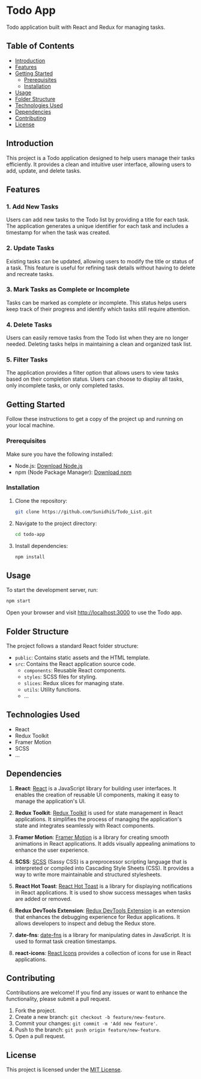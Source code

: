 # Todo App

Todo application built with React and Redux for managing tasks.

## Table of Contents

- [Introduction](#introduction)
- [Features](#features)
- [Getting Started](#getting-started)
  - [Prerequisites](#prerequisites)
  - [Installation](#installation)
- [Usage](#usage)
- [Folder Structure](#folder-structure)
- [Technologies Used](#technologies-used)
- [Dependencies](#dependencies)
- [Contributing](#contributing)
- [License](#license)

## Introduction

This project is a Todo application designed to help users manage their tasks efficiently. It provides a clean and intuitive user interface, allowing users to add, update, and delete tasks.

## Features

### 1. Add New Tasks

Users can add new tasks to the Todo list by providing a title for each task. The application generates a unique identifier for each task and includes a timestamp for when the task was created.

### 2. Update Tasks

Existing tasks can be updated, allowing users to modify the title or status of a task. This feature is useful for refining task details without having to delete and recreate tasks.

### 3. Mark Tasks as Complete or Incomplete

Tasks can be marked as complete or incomplete. This status helps users keep track of their progress and identify which tasks still require attention.

### 4. Delete Tasks

Users can easily remove tasks from the Todo list when they are no longer needed. Deleting tasks helps in maintaining a clean and organized task list.

### 5. Filter Tasks

The application provides a filter option that allows users to view tasks based on their completion status. Users can choose to display all tasks, only incomplete tasks, or only completed tasks.

## Getting Started

Follow these instructions to get a copy of the project up and running on your local machine.

### Prerequisites

Make sure you have the following installed:

- Node.js: [Download Node.js](https://nodejs.org/)
- npm (Node Package Manager): [Download npm](https://www.npmjs.com/get-npm)

### Installation

1. Clone the repository:

   ```bash
   git clone https://github.com/SunidhiS/Todo_List.git
   ```

2. Navigate to the project directory:

   ```bash
   cd todo-app
   ```

3. Install dependencies:

   ```bash
   npm install
   ```

## Usage

To start the development server, run:

```bash
npm start
```

Open your browser and visit [http://localhost:3000](http://localhost:3000) to use the Todo app.

## Folder Structure

The project follows a standard React folder structure:

- `public`: Contains static assets and the HTML template.
- `src`: Contains the React application source code.
  - `components`: Reusable React components.
  - `styles`: SCSS files for styling.
  - `slices`: Redux slices for managing state.
  - `utils`: Utility functions.
  - ...

## Technologies Used

- React
- Redux Toolkit
- Framer Motion
- SCSS
- ...

## Dependencies

1. **React**: [React](https://reactjs.org/) is a JavaScript library for building user interfaces. It enables the creation of reusable UI components, making it easy to manage the application's UI.

2. **Redux Toolkit**: [Redux Toolkit](https://redux-toolkit.js.org/) is used for state management in React applications. It simplifies the process of managing the application's state and integrates seamlessly with React components.

3. **Framer Motion**: [Framer Motion](https://www.framer.com/motion/) is a library for creating smooth animations in React applications. It adds visually appealing animations to enhance the user experience.

4. **SCSS**: [SCSS](https://sass-lang.com/documentation/syntax) (Sassy CSS) is a preprocessor scripting language that is interpreted or compiled into Cascading Style Sheets (CSS). It provides a way to write more maintainable and structured stylesheets.

5. **React Hot Toast**: [React Hot Toast](https://react-hot-toast.com/) is a library for displaying notifications in React applications. It is used to show success messages when tasks are added or removed.

6. **Redux DevTools Extension**: [Redux DevTools Extension](https://github.com/zalmoxisus/redux-devtools-extension) is an extension that enhances the debugging experience for Redux applications. It allows developers to inspect and debug the Redux store.

7. **date-fns**: [date-fns](https://date-fns.org/) is a library for manipulating dates in JavaScript. It is used to format task creation timestamps.

8. **react-icons**: [React Icons](https://react-icons.github.io/react-icons/) provides a collection of icons for use in React applications.

## Contributing

Contributions are welcome! If you find any issues or want to enhance the functionality, please submit a pull request.

1. Fork the project.
2. Create a new branch: `git checkout -b feature/new-feature`.
3. Commit your changes: `git commit -m 'Add new feature'`.
4. Push to the branch: `git push origin feature/new-feature`.
5. Open a pull request.

## License

This project is licensed under the [MIT License](LICENSE).
